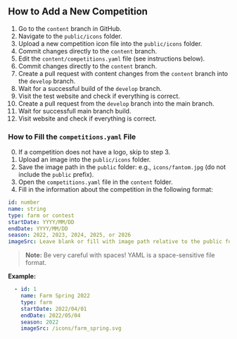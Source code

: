 
## How to Add a New Competition

1. Go to the `content` branch in GitHub.
2. Navigate to the `public/icons` folder.
3. Upload a new competition icon file into the `public/icons` folder.
4. Commit changes directly to the `content` branch.
5. Edit the `content/competitions.yaml` file (see instructions below).
6. Commit changes directly to the `content` branch.
7. Create a pull request with content changes from the `content` branch into the `develop` branch.
8. Wait for a successful build of the `develop` branch.
9. Visit the test website and check if everything is correct.
10. Create a pull request from the `develop` branch into the main branch.
11. Wait for successfull main branch build. 
12. Visit website and check if everything is correct.

### How to Fill the `competitions.yaml` File

0. If a competition does not have a logo, skip to step 3.
1. Upload an image into the `public/icons` folder.
2. Save the image path in the `public` folder: e.g., `icons/fantom.jpg` (do not include the `public` prefix).
3. Open the `competitions.yaml` file in the `content` folder.
4. Fill in the information about the competition in the following format:

```yaml
id: number
name: string
type: farm or contest
startDate: YYYY/MM/DD
endDate: YYYY/MM/DD
season: 2022, 2023, 2024, 2025, or 2026
imageSrc: Leave blank or fill with image path relative to the public folder
```

> **Note:** Be very careful with spaces! YAML is a space-sensitive file format.

**Example:**

```yaml
  - id: 1
    name: Farm Spring 2022
    type: farm
    startDate: 2022/04/01
    endDate: 2022/05/04
    season: 2022
    imageSrc: /icons/farm_spring.svg
```
